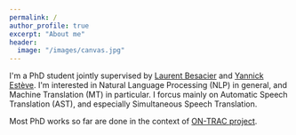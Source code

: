 ```yaml
---
permalink: /
author_profile: true
excerpt: "About me"
header:
  image: "/images/canvas.jpg"
---
```


I'm a PhD student jointly supervised by [Laurent Besacier](http://lig-membres.imag.fr/besacier/) and [Yannick Estève](https://cv.archives-ouvertes.fr/yannick-esteve). I'm interested in Natural Language Processing (NLP) in general, and Machine Translation (MT) in particular. I forcus mainly on Automatic Speech Translation (AST), and especially Simultaneous Speech Translation.

Most PhD works so far are done in the context of [ON-TRAC project](https://on-trac.univ-avignon.fr/on-trac-consortium/).
